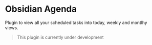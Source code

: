 # Obsidian Agenda
Plugin to view all your scheduled tasks into today, weekly and montlhy views.

> This plugin is currently under development
